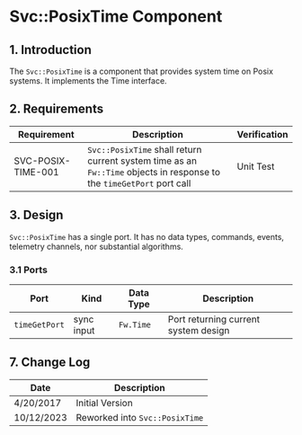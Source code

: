 # Svc::PosixTime Component

## 1. Introduction

The `Svc::PosixTime` is a component that provides system time on Posix systems. It implements the Time interface.

## 2. Requirements

| Requirement        | Description                                                                                                           | Verification |
|--------------------|-----------------------------------------------------------------------------------------------------------------------|--------------|
| SVC-POSIX-TIME-001 | `Svc::PosixTime` shall return current system time as an `Fw::Time` objects in response to the `timeGetPort` port call | Unit Test    |

## 3. Design

`Svc::PosixTime` has a single port. It has no data types, commands, events, telemetry channels, nor substantial algorithms.

### 3.1 Ports

| Port          | Kind       | Data Type | Description                          |
|---------------|------------|-----------|--------------------------------------|
| `timeGetPort` | sync input | `Fw.Time` | Port returning current system design |

## 7. Change Log

Date | Description
---- | -----------
4/20/2017  | Initial Version
10/12/2023 | Reworked into `Svc::PosixTime` 

